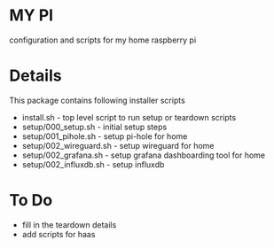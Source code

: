 # MY PI
configuration and scripts for my home raspberry pi

# Details 
This package contains following installer scripts 
* install.sh - top level script to run setup or teardown scripts
* setup/000_setup.sh - initial setup steps 
* setup/001_pihole.sh - setup pi-hole for home 
* setup/002_wireguard.sh - setup wireguard for home 
* setup/002_grafana.sh - setup grafana dashboarding tool for home 
* setup/002_influxdb.sh - setup influxdb 

# To Do 
* fill in the teardown details 
* add scripts for haas

